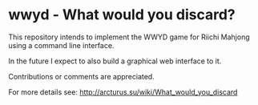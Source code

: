# wwyd - What would you discard?

This repository intends to implement the WWYD game for Riichi Mahjong using a command line interface.

In the future I expect to also build a graphical web interface to it.

Contributions or comments are appreciated.

For more details see: http://arcturus.su/wiki/What_would_you_discard 
